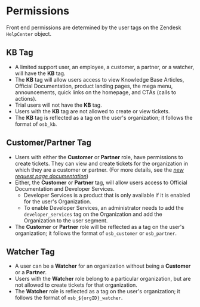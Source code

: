 # Permissions

Front end permissions are determined by the user tags on the Zendesk `HelpCenter` object.

## KB Tag

-   A limited support user, an employee, a customer, a partner, or a watcher, will have the **KB** tag.
-   The **KB** tag will allow users access to view Knowledge Base Articles, Official Documentation, product landing pages, the mega menu, announcements, quick links on the homepage, and CTAs (calls to actions).
-   Trial users will not have the **KB** tag.
-   Users with the **KB** tag are not allowed to create or view tickets.
-   The **KB** tag is reflected as a tag on the user's organization; it follows the format of `osb_kb`.

## Customer/Partner Tag

-   Users with either the **Customer** or **Partner** role, have permissions to create tickets. They can view and create tickets for the organization in which they are a customer or partner. (For more details, see the _[new request page documentation](./new_request_page.md)_)
-   Either, the **Customer** or **Partner** tag, will allow users access to Official Documentation and Developer Services.
    -   Developer Services is a product that is only available if it is enabled for the user's Organization.
    -   To enable Developer Services, an administrator needs to add the `developer_services` tag on the Organization and add the Organization to the user segment.
-   The **Customer** or **Partner** role will be reflected as a tag on the user's organization; it follows the format of `osb_customer` or `osb_partner`.

## Watcher Tag

-   A user can be a **Watcher** for an organization without being a **Customer** or a **Partner**.
-   Users with the **Watcher** role belong to a particular organization, but are not allowed to create tickets for that organization.
-   The **Watcher** role is reflected as a tag on the user's organization; it follows the format of `osb_${orgID}_watcher`.
